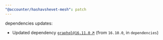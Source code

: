 ```yaml
---
"@accounter/hashavshevet-mesh": patch
---
```

dependencies updates:
  - Updated dependency [`graphql@16.11.0` ↗︎](https://www.npmjs.com/package/graphql/v/16.11.0) (from `16.10.0`, in `dependencies`)
